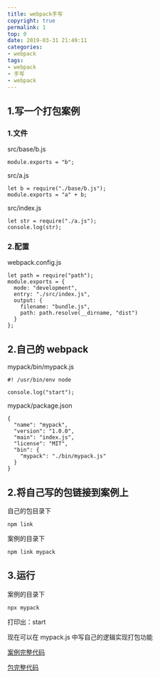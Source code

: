 ```yaml
---
title: webpack手写
copyright: true
permalink: 1
top: 0
date: 2019-03-31 21:49:11
categories:
- webpack
tags:
- webpack
- 手写
- webpack
---
```


## 1.写一个打包案例

### 1.文件

src/base/b.js

```
module.exports = "b";
```

src/a.js

```
let b = require("./base/b.js");
module.exports = "a" + b;
```

src/index.js

```
let str = require("./a.js");
console.log(str);
```

### 2.配置

webpack.config.js

```
let path = require("path");
module.exports = {
  mode: "development",
  entry: "./src/index.js",
  output: {
    filename: "bundle.js",
    path: path.resolve(__dirname, "dist")
  }
};
```

## 2.自己的 webpack

mypack/bin/mypack.js

```
#! /usr/bin/env node

console.log("start");
```

mypack/package.json

```
{
  "name": "mypack",
  "version": "1.0.0",
  "main": "index.js",
  "license": "MIT",
  "bin": {
    "mypack": "./bin/mypack.js"
  }
}
```

## 2.将自己写的包链接到案例上

自己的包目录下

```
npm link
```

案例的目录下

```
npm link mypack
```

## 3.运行

案例的目录下

```
npx mypack
```

打印出：start

现在可以在 mypack.js 中写自己的逻辑实现打包功能

[案例完整代码](https://github.com/zhoubichuan/frontend-note/tree/master/3.dev/3.scaffolding/1.webpack/5.write/1.writeByHand)

[包完整代码](https://github.com/zhoubichuan/frontend-note/tree/master/3.dev/3.scaffolding/1.webpack/5.write/1.mypack)
